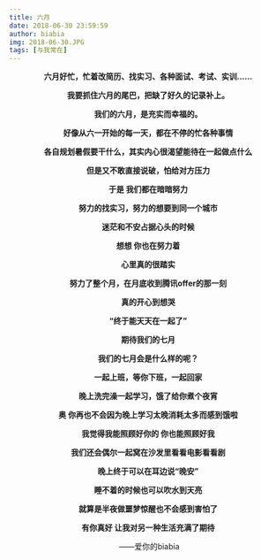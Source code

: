 ```yaml
---
title: 六月
date: 2018-06-30 23:59:59
author: biabia
img: 2018-06-30.JPG
tags: [与我常在]
---
```




<style>

p {text-align:center}

</style>



**六月好忙，忙着改简历、找实习、各种面试、考试、实训......**

**我要抓住六月的尾巴，把缺了好久的记录补上。**

**我们的六月，是充实而幸福的。**

**好像从六一开始的每一天，都在不停的忙各种事情**

**各自规划暑假要干什么，其实内心很渴望能待在一起做点什么**

**但是又不敢直接说破，怕给对方压力**

**于是  我们都在暗暗努力**

**努力的找实习，努力的想要到同一个城市**

**迷茫和不安占据心头的时候**  

**想想  你也在努力着**

**心里真的很踏实**

**努力了整个月，在月底收到腾讯offer的那一刻**

**真的开心到想哭**

**“终于能天天在一起了”**

**期待我们的七月**

**我们的七月会是什么样的呢？**

**一起上班，等你下班，一起回家**

**晚上洗完澡一起学习，饿了给你煮个夜宵**

**奥 你再也不会因为晚上学习太晚消耗太多而感到饿啦**

**我觉得我能照顾好你的  你也能照顾好我**

**我们还会偶尔一起窝在沙发里看看电影看看剧**

**晚上终于可以在耳边说“晚安”**

**睡不着的时候也可以吹水到天亮**

**就算是半夜做噩梦惊醒也不会感到害怕了**

**有你真好  让我对另一种生活充满了期待**



​                                                                                              ——爱你的biabia










